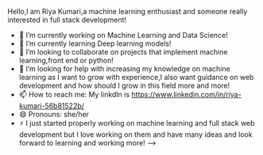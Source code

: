 
Hello,I am Riya Kumari,a machine learning enthusiast and someone really interested in full stack development!
- 🔭 I’m currently working on Machine Learning and Data Science!
- 🌱 I’m currently learning Deep learning models!
- 👯 I’m looking to collaborate on projects that implement machine learning,front end or python!
- 🤔 I’m looking for help with increasing my knowledge on machine learning as I want to grow with experience,I also want guidance on web development and how should I grow in this field more and more!
- 📫 How to reach me: My linkdIn is https://www.linkedin.com/in/riya-kumari-56b81522b/
- 😄 Pronouns: she/her
- ⚡ I just started properly working on machine learning and full stack web development but I love working on them and have many ideas and look forward to learning and working more!
-->
